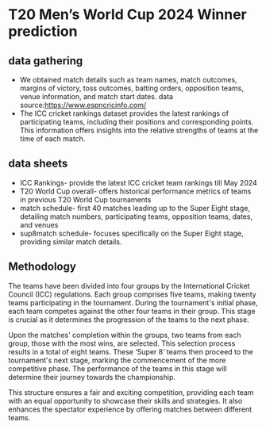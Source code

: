 # T20 Men’s World Cup 2024 Winner prediction

## data gathering
* We obtained match details such as team names, match outcomes, margins of victory, toss outcomes, batting orders, opposition teams, venue information, and match start dates.
  data source:https://www.espncricinfo.com/
* The ICC cricket rankings dataset provides the latest rankings of participating teams, including their positions and corresponding points. This information offers insights into the relative strengths of teams at the time of each match.

## data sheets
* ICC Rankings- provide the latest ICC cricket team rankings till May 2024
* T20 World Cup overall- offers historical performance metrics of teams in previous T20 World Cup tournaments
* match schedule- first 40 matches leading up to the Super Eight stage, detailing match numbers, participating teams, opposition teams, dates, and venues
* sup8match schedule- focuses specifically on the Super Eight stage, providing similar match details.

## Methodology
The teams have been divided into four groups by the International Cricket Council (ICC) regulations. Each group comprises five teams, making twenty teams participating in the tournament. During the tournament's initial phase, each team competes against the other four teams in their group. This stage is crucial as it determines the progression of the teams to the next phase.

Upon the matches' completion within the groups, two teams from each group, those with the most wins, are selected. This selection process results in a total of eight teams. These ‘Super 8’ teams then proceed to the tournament's next stage, marking the commencement of the more competitive phase. The performance of the teams in this stage will determine their journey towards the championship.

This structure ensures a fair and exciting competition, providing each team with an equal opportunity to showcase their skills and strategies. It also enhances the spectator experience by offering matches between different teams.
